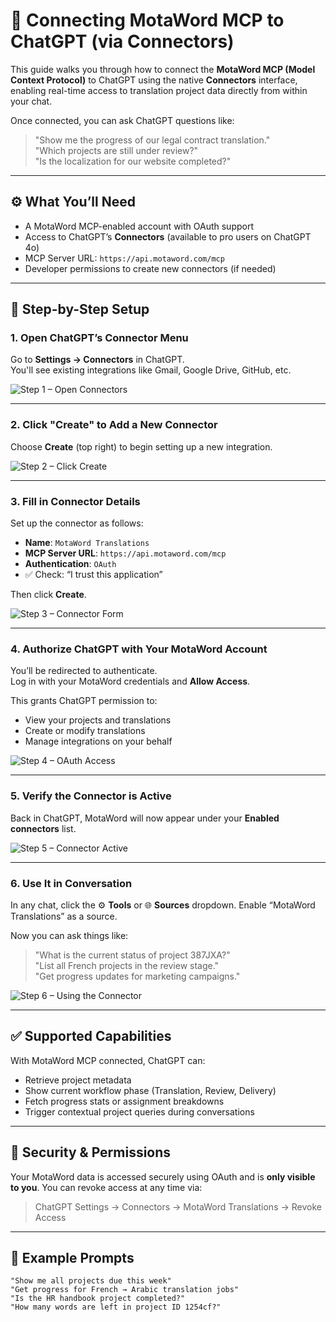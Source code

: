 # 🧠 Connecting MotaWord MCP to ChatGPT (via Connectors)

This guide walks you through how to connect the **MotaWord MCP (Model Context Protocol)** to ChatGPT using the native **Connectors** interface, enabling real-time access to translation project data directly from within your chat.

Once connected, you can ask ChatGPT questions like:

> "Show me the progress of our legal contract translation."  
> "Which projects are still under review?"  
> "Is the localization for our website completed?"

---

## ⚙️ What You’ll Need

- A MotaWord MCP-enabled account with OAuth support  
- Access to ChatGPT’s **Connectors** (available to pro users on ChatGPT 4o)  
- MCP Server URL: `https://api.motaword.com/mcp`  
- Developer permissions to create new connectors (if needed)

---

## 🔌 Step-by-Step Setup

### 1. Open ChatGPT’s Connector Menu  
Go to **Settings → Connectors** in ChatGPT.  
You'll see existing integrations like Gmail, Google Drive, GitHub, etc.

![Step 1 – Open Connectors](https://a.storyblok.com/f/84976/2346x1855/9cc8be209d/gpt1.png)

---

### 2. Click "Create" to Add a New Connector  
Choose **Create** (top right) to begin setting up a new integration.

![Step 2 – Click Create](https://a.storyblok.com/f/84976/2650x1919/2feffbb2ac/gpt2.png)

---

### 3. Fill in Connector Details  
Set up the connector as follows:

- **Name**: `MotaWord Translations`  
- **MCP Server URL**: `https://api.motaword.com/mcp`  
- **Authentication**: `OAuth`  
- ✅ Check: “I trust this application”

Then click **Create**.

![Step 3 – Connector Form](https://a.storyblok.com/f/84976/2903x1536/de78decd4e/gpt3.png)

---

### 4. Authorize ChatGPT with Your MotaWord Account  
You’ll be redirected to authenticate.  
Log in with your MotaWord credentials and **Allow Access**.

This grants ChatGPT permission to:

- View your projects and translations  
- Create or modify translations  
- Manage integrations on your behalf  

![Step 4 – OAuth Access](https://a.storyblok.com/f/84976/2654x1892/b073065dad/gpt4.png)

---

### 5. Verify the Connector is Active  
Back in ChatGPT, MotaWord will now appear under your **Enabled connectors** list.

![Step 5 – Connector Active](https://a.storyblok.com/f/84976/2648x1838/7793724e7b/gpt5.png)

---

### 6. Use It in Conversation  
In any chat, click the ⚙️ **Tools** or 🌐 **Sources** dropdown. Enable “MotaWord Translations” as a source.

Now you can ask things like:

> "What is the current status of project 387JXA?"  
> "List all French projects in the review stage."  
> "Get progress updates for marketing campaigns."

![Step 6 – Using the Connector](https://a.storyblok.com/f/84976/2651x1835/b81c37cfec/gpt6.png)

---

## ✅ Supported Capabilities

With MotaWord MCP connected, ChatGPT can:

- Retrieve project metadata  
- Show current workflow phase (Translation, Review, Delivery)  
- Fetch progress stats or assignment breakdowns  
- Trigger contextual project queries during conversations  

---

## 🔐 Security & Permissions

Your MotaWord data is accessed securely using OAuth and is **only visible to you**. You can revoke access at any time via:

> ChatGPT Settings → Connectors → MotaWord Translations → Revoke Access

---

## 💬 Example Prompts

```plaintext
"Show me all projects due this week"
"Get progress for French → Arabic translation jobs"
"Is the HR handbook project completed?"
"How many words are left in project ID 1254cf?"

